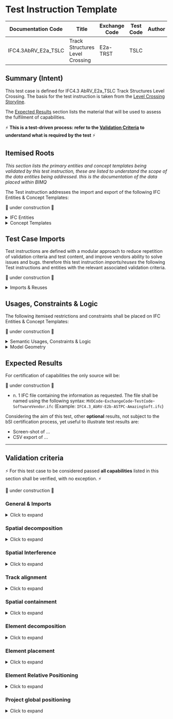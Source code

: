 # Test Instruction Template

| Documentation Code   | Title                                          | Exchange Code | Test Code | Author          | Data Owner | Version | Date       |
|----------------------|------------------------------------------------|---------------|-----------| ----------------|------------|---------|------------|
| IFC4.3AbRV_E2a_TSLC   | Track Structures Level Crossing               | E2a-TRST      | TSLC      |                 | FTIA      | 1.0     | 24.02.2022 |


## Summary (Intent)

This test case is defined for IFC4.3 AbRV_E2a_TSLC Track Structures Level Crossing. The basis for the test instruction is taken from the [Level Crossing Storyline](https://github.com/IFCRail/IFC-Rail-Unit-Test/tree/master/8_Storylines%20Test%20(SL)/SL08_Level%20Crossing).  

The [Expected Results](#Expected-Results) section lists the material that will be used to assess the fulfilment of capabilities.

:zap: **This is a test-driven process: refer to the [Validation Criteria](#Validation-Criteria) to understand what is required by the test** :zap:

## Itemised Roots
*This section lists the primary entities and concept templates being validated by this test instruction, these are listed to understand the scope of the data entities being addressed. this is the documentation of the data placed within BIMQ*

The Test instruction addresses the import and export of the following IFC Entities & Concept Templates:

:construction: under construction :construction:

<details><summary>IFC Entities</summary>

These entities represent a test-specific subset of the wider AbRV_Ex exchange and the overall AbRV MVD. **The scope of the test shall not be used as a definitive scope of the exchange, or of the entire MVD.**

- Model setup
  - *IfcProject*
  - *IfcSite*
  - *IfcRailway*
  - *IfcRoad*
  - *IfcFacilityPart/IfcRailwayPart/IfcRoadPart*
  - *IfcUnitAssignment*
  - *IfcGeometricRepresentationContext*
  - *IfcMapConversion*
  - *IfcProjectedCRS*
- Alignment (Track)
  - *IfcAlignment*
  - *IfcAlignmentHorizontal*
  - *IfcAlignmentVertical*
  - *IfcAlignmentSegment*
  - *IfcAlignmentHorizontalSegment*
  - *IfcAlignmentVerticalSegment*
  - *IfcCompositeCurve*
  - *IfcGradientCurve*
  - *IfcCurveSegment*
  - *IfcLine*
  - *IfcCircle*
  - *IfcClothoid*
- Signal assembly
  - *IfcMember*
  - *IfcSignal*
  - *IfcSign*
- Boom barrier
  - IfcDoor

- Other physical elements
  - *IfcDoor*
  - *IfcFooting*
  - *IfcRailing*
  - *IfcSensor* (axle counters)
  - *IfcDiscreteAccessory* (snow plough protection)
  - IfcJunctionBox

</details>

<details><summary>Concept Templates</summary>

These concept templates represent a test-specific subset of the wider AbRV_Ex exchange and the overall AbRV MVD, that must be correctly exported to meet the validation criteria. **The scope of the test shall not be used as a definitive scope of the exchange, or of the entire MVD.**

- *Optional Grouping*
  - *Project Units*
  - *Project Representation Context*
  - *Project Global Positioning*
  - *Spatial Composition*
  - *Spatial Decomposition*
  - *Spatial Interference*
  - *Spatial Container*
  - *Alignment Layout*
  - *Alignment Geometry Gradient*
  - *Product Linear Placement*
  - *Product Local Placement*
  - *Product Relative Positioning*
  - *Material Constituent Set*
  - *Object Typing*

</details>

## Test Case Imports
Test instructions are defined with a modular approach to reduce repetition of validation criteria and test content, and improve vendors ability to solve issues and bugs. therefore this test instruction *imports/reuses* the following Test instructions and entities with the relevant associated validation criteria.

:construction: under construction :construction:

<details><summary>Imports & Reuses</summary>

| TI Code                                  | Test Instruction Title    | Comments                     |
|------------------------------------------|---------------------------|------------------------------|
| [IFC4.3AbRV_E0_MSTP](../../E0-SCFD/MSTP) | Model Setup & Positioning | PROJ-01 imported along with RCTX-01 and associated configuration and history data |

</details>

## Usages, Constraints & Logic
The following itemised restrictions and constraints shall be placed on IFC Entities & Concept Templates:

:construction: under construction :construction:

<details><summary>Semantic Usages, Constraints & Logic</summary>
The following itemised Usages, Constraints & Logic are normative entries within the AbRV MVD and MUST be satisfied to meet the defined validation criteria.

| **ID**  | **CRITERIA**                                  | **VALUE**                           | **COMMENT** |
| ------- | --------------------------------------------- | ----------------------------------- | ----------- |
| SE_00   | Spatial structure is verified                 | See below for further specification |             |
| ALIG_00 | Alignment layout structure is verified        | See below for further specification |             |
| SITE_00 | Alignment shall always be contained in a Site | na                                  |             |
| SC_00   | Spatial Containment is verified               | See below for further specification |             |
| EC_00   | Element Composition is verified               | See below for further specification |             |
| EP_00   | Element Placement is verified                 | See below for further specification |             |
| ERP_00  | Element relative positioning verified         | See below for further specification |             |

SE_00: Spatial structure is verified

>1. The dataset shall contain one *IfcSite* instance
>2. The dataset shall contain one `IfcRailway` instance that is aggregated into the *IfcSite* according to CT Spatial Composition. 
>3. The dataset shall contain one `IfcRoad` instance that is aggregated into the *IfcSite* according to CT Spatial Composition. 
>4. The *IfcRailway* instance shall be decomposed into three *IfcFacilityPart* instances according to CT Spatial Decomposition
>   1. One `IfcFacilityPart` with `PredefinedType=IfcRailwayPartTypeEnum.TRACKSTRUCTURE`
>   2. One `IfcFacilityPart` with `PredefinedType=IfcFacilityPartCommonTypeEnum.LEVELCROSSING`
>   3. One `IfcFacilityPart` with `PredefinedType=IfcRailwayPartTypeEnum.TRACKSTRUCTURE`
>5. The `IfcRoad` instance shall be decomposed into three `IfcFacilityPart` instances according to CT Spatial Decomposition
>   1. One `IfcFacilityPart` with `PredefinedType=IfcRoadPartTypeEnum.ROADSEGMENT`
>   2. One `IfcFacilityPart` with `PredefinedType=IfcFacilityPartCommonTypeEnum.LEVELCROSSING`
>   3. One `IfcFacilityPart` with `PredefinedType=IfcRoadPartTypeEnum.ROADSEGMENT`
>6. The two facility parts representing the level crossing in the road and railway facilities shall be linked as interfering according to CT Spatial Interference

ALIG_00: Alignment layout structure is verified

> 1. Each `IfcAlignment` must nest exactly 1 `IfcAlignmentHorizontal`
> 2. Each `IfcAlignment` must nest at most 1 `IfcAlignmentVertical`
> 3. Each `IfcAlignmentHorizontal` must be nested only by 1 `IfcAlignment`
> 4. Each `IfcAlignmentVertical` must be nested only by 1 `IfcAlignment`
> 5. Each `IfcAlignment` must nest only `IfcAlignmentHorizontal`, or `IfcAlignmentVertical`
> 6. Each `IfcAlignmentHorizontal` must nest only `IfcAlignmentHorizontalSegment`
> 7. Each `IfcAlignmentVertical` must nest only `IfcAlignmentVerticalSegment`
> 8. Each `IfcAlignmentHorizontalSegment` must be nested only by 1 `IfcAlignmentHorizontal`
> 9. Each `IfcAlignmentVerticalSegment` must be nested only by 1 `IfcAlignmentVertical`

SC_00: Spatial Containment is verified

> 1. The top level signal assembly (`IfcElementAssembly/SIGNALASSEMBLY`) is contained in the `IfcRoad` facility.
> 2. The axle counters (`IfcSensor/WHEELSENSOR`) is contained in the `LEVELCROSSING` facility part belonging to the `IfcRailway` facility.
> 3. The junction boxes (`IfcJunctionBox/DATA`) is contained in the `LEVELCROSSING` facility part belonging to the `IfcRailway` facility.
> 4. The snow plough protection equipment (`IfcDiscreteAccessory/RAIL_MECHANICAL_EQUIPMENT`) is contained in the `LEVELCROSSING` facility part belonging to the `IfcRailway` facility.

EC_00: Element Composition is verified

> 1. A second level signal assembly (`IfcElementAssembly/SIGNALASSEMBLY`) is a component of the top level signal assembly.
> 2. The boom barrier (`IfcDoor/BOOM_BARRIER`) is a component of the top level signal assembly.
> 3. The footing (`IfcFooting/PAD_FOOTING`) is a component of the top level signal assembly.
> 4. The railing (`IfcRailing/GUARDRAIL`) is a component of the top level signal assembly.
> 5. The post  (`IfcMember/POST`)  is a component of the second level signal assembly.
> 6. The visual signal (`IfcSignal/VISUAL`)  is a component of the second level signal assembly.
> 7. The audio signal (`IfcSignal/AUDIO`)  is a component of the second level signal assembly.
> 8. The sign (`IfcSign/PICTORAL`)  is a component of the second level signal assembly.

EP_00: Element Placement is verified

> 1. The track alignment (`IfcAlignment`) shall have an `IfcLocalPlacement` relative to the placement of the `IfcSite`.
> 2. The top level signal assembly shall have an associated `IfcLinearPlacement` relative to the track alignment curve according to CT Product Linear Placement at the specified location.
> 3. The components of the top level signal assembly shall have an associated `IfcLocalPlacement` relative to the `IfcLinearPlacement` of the top level signal assembly at the specified locations according to CT Product Local Placement.
> 4. The axle counters (IfcSensor/WHEELSENSOR) shall have an associated `IfcLinearPlacement` relative to the track alignment curve according to CT Product Linear Placement at the specified location.
> 5. The snow plough protection (IfcDiscreteAccessory/RAIL_MECHANICAL_EQUIPMENT) shall have an associated `IfcLinearPlacement` relative to the track alignment curve according to CT Product Linear Placement at the specified location.
> 6. The junction boxes (IfcJunctionBox/DATA) shall have an associated `IfcLinearPlacement` relative to the track alignment curve according to CT Product Linear Placement at the specified location.

ERP_00: Element Relative Positioning

> 1. All elements in the dataset having an associated IfcLinearPlacement shall have a relative positioning relationship with the corresponding track alignment according to CT Product Relative Positioning.

</details>

<details><summary>Model Geometry</summary>
The Test case requires the following additional checks related to Model Geometry:



| **ID**  | **CRITERIA**                                   | **VALUE**                           | **COMMENT** |
| ------- | ---------------------------------------------- | ----------------------------------- | ----------- |
| ALIG_01 | Alignment geometric representation is verified | See below for further specification |             |


> 1. Each `IfcAlignment` shall have one Representation with RepresentationIdentifier="Axis" and RepresentationType="Curve3D" referencing 1 `IfcGradientCurve`
> 1. Each `IfcAlignmentHorizontal` shall have one Representation with RepresentationIdentifier="Axis" and RepresentationType="Curve2D" referencing 1 `IfcCompositeCurve`
> 1. Each `IfcAlignmentVertical` shall have one Representation with RepresentationIdentifier="Axis" and RepresentationType="Curve3D" referencing 1 `IfcGradientCurve` (the same instance as is referred from the owning `IfcAlignment` instance). 
> 1. Geometric representations shall correspond to the semantic definitions.

</details>

## Expected Results

For certification of capabilities the only source will be:

:construction: under construction :construction:

- n. 1 IFC file containing the information as requested. The file shall be named using the following syntax: `MVDCode`-`ExchangeCode`-`TestCode`-`SoftwareVendor`.`ifc` (Example: `IFC4.3_AbRV-E2b-ASTPC-AmazingSoft.ifc`)

Considering the aim of this test, other **optional** results, not subject to the bSI certification process, yet useful to illustrate test results are:
- Screen-shot of ...
- CSV export of ...

---

## Validation criteria
:zap: For this test case to be considered passed **all capabilities** listed in this section shall be verified, with no exception. :zap:

:construction: under construction :construction:

### General & Imports

<details><summary>Click to expand</summary>

- All the concept templates must be correctly implemented as presented in the validation criteria
- At least 1 instance of each entity listed in [Itemised Roots](#Itemised-Roots) is present in the file.


#### Imports
| **TI Code**        | **Criteria Codes** | *COMMENT**                                         |
|--------------------|--------------------|----------------------------------------------------|
| IFC4.3AbRV_E0_MSTP | ALL CRITERIA       | As outlined in the dataset [Imported Entities Table](Dataset/README.md#Imported-Entities-Table) |


#### General
| **ID**  | **CRITERIA**                                        | **VALUE**                                     | **COMMENT** |
|---------|-----------------------------------------------------|-----------------------------------------------|-------------|
| GENE_01 | All requested entities are present in the IFC model | per [Entities Table](Dataset/README.md#Entities-Table) |    |

</details>

### Spatial decomposition

<details><summary>Click to expand</summary>
> **Acceptance criteria**: For the **Spatial decomposition** capability, the validation procedure must verify that a Spatial Element of the requested type is decomposed by (via `IfcRelAggregates`) exactly a given number of Spatial Elements of the requested type, no more and no less.


| Relating Spatial Element | Relating Spatial Element Type | Minimum | Maximum | Related Spatial element | Related Spatial Element Type                | Usage type   |
| ------------------------ | ----------------------------- | ------- | ------- | ----------------------- | ------------------------------------------- | ------------ |
| IfcSite                  |                               | 1       | 1       | IfcRoad                 |                                             |              |
| IfcSite                  |                               | 1       | 1       | IfcRailway              |                                             |              |
| IfcRoad                  |                               | 2       | 2       | IfcFacilityPart         | IfcRoadPartTypeEnum.ROADSEGMENT             | LONGITUDINAL |
| IfcRoad                  |                               | 1       | 1       | IfcFacilityPart         | IfcFacilityPartCommonTypeEnum.LEVELCROSSING | LONGITUDINAL |
| IfcRailway               |                               | 2       | 2       | IfcFacilityPart         | IfcRailwayPartTypeEnum.TRACKSTRUCTURE       | LONGITUDINAL |
| IfcRailway               |                               | 2       | 2       | IfcFacilityPart         | IfcFacilityPartCommonTypeEnum.LEVELCROSSING | LONGITUDINAL |

</details>

### Spatial Interference

<details><summary>Click to expand</summary>
> **Acceptance criteria**: For the **Spatial interference** capability, the validation procedure must verify that a Spatial Element of the requested type interferes with (via `IfcRelInterferesElements`) a Spatial Element of the requested type.


| Relating Spatial Element | Relating Spatial Element Type               | Related Spatial element | Related Spatial Element Type                |
| ------------------------ | ------------------------------------------- | ----------------------- | ------------------------------------------- |
| IfcFacilityPart          | IfcFacilityPartCommonTypeEnum.LEVELCROSSING | IfcFacilityPart         | IfcFacilityPartCommonTypeEnum.LEVELCROSSING |

</details>

### Track alignment

<details><summary>Click to expand</summary>


| **ID**  | **CRITERIA**                                                 | **VALUE**                                      | **COMMENT** |
| ------- | ------------------------------------------------------------ | ---------------------------------------------- | ----------- |
| ALIG_01 | Alignments contained in file                                 | 1                                              |             |
| ALIG_02 | Components for Alignment                                     | 1 horizontal, 1 vertical                       |             |
| ALIG_03 | The horizontal (H) layout matches exactly the layout specified in the [Dataset description](./Dataset/README.md) | See [Dataset description](./Dataset/README.md) |             |
| ALIG_04 | The vertical (V) layout matches exactly the layout specified in the [Dataset description](./Dataset/README.md) | See [Dataset description](./Dataset/README.md) |             |
| ALIG_05 | The IfcAlignment shall have one Representation of type IfcProductShapeRepresentation having one Representation of type IfcShapeRepresentation having RepresentationIdentifier="Axis" and RepresentationType="Curve3D" and having one Item of type IfcGradientCurve. |                                                |             |
| ALIG_06 | The IfcAlignmentHorizontal shall have one Representation of type IfcProductShapeRepresentation having one Representation of type IfcShapeRepresentation having RepresentationIdentifier="Axis" and RepresentationType="Curve2D" and having one Item of type IfcCompositeCurve. |                                                |             |
| ALIG_07 | The IfcAlignmentVertical shall have one Representation of type IfcProductShapeRepresentation having one Representation of type IfcShapeRepresentation having RepresentationIdentifier="Axis" and RepresentationType="Curve3D" and having one Item of type IfcGradientCurve (same instance as referred to by IfcAlignment). |                                                |             |
| ALIG_06 | The IfcGradientCurve shall have the IfcCompositeCurve as BaseCurve |                                                |             |
| ALIG_07 | The IfcGradientCurve shall have Segments that exactly match the corresponding vertical segments in the IfcAlignmentVertical and in the same order |                                                |             |
| ALIG_08 | The IfcCompositeCurve shall have Segments that exactly match the corresponding horizontal segments in the IfcAlignmentHorizontal and in the same order |                                                |             |

</details>

### Spatial containment

<details><summary>Click to expand</summary>
> **Acceptance criteria**: For the **Spatial containment** capability, the validation procedure must verify that a Spatial Element of the requested type contains (via `IfcRelContainedInSpatialStructure`) exactly a given number of Elements of the requested type, no more and no less.


| Spatial Element | Spatial Element Type                 | Minimum | Maximum | Element              | Element Type              |
| --------------- | ------------------------------------ | ------- | ------- | -------------------- | ------------------------- |
| IfcSite         |                                      | 1       | 1       | IfcAlignment         |                           |
| IfcRoad         |                                      | 1       | 1       | IfcElementAssembly   | SIGNALASSEMBLY            |
| IfcFacilityPart | IfcRailwayPartTypeEnum.LEVELCROSSING | 2       | 2       | IfcSensor            | WHEELSENSOR               |
| IfcFacilityPart | IfcRailwayPartTypeEnum.LEVELCROSSING | 2       | 2       | IfcJunctionBox       | DATA                      |
| IfcFacilityPart | IfcRailwayPartTypeEnum.LEVELCROSSING | 2       | 2       | IfcDiscreteAccessory | RAIL_MECHANICAL_EQUIPMENT |

</details>

### Element decomposition

<details><summary>Click to expand</summary>
> **Acceptance criteria**: For the **Element decomposition** capability, the validation procedure must verify that an Element of the requested type is decomposed by (via `IfcRelAggregates`) exactly a given number of Elements of the requested type, no more and no less.


| Spatial Element              | Spatial Element Type | Minimum | Maximum | Element                      | Element Type   |
| ---------------------------- | -------------------- | ------- | ------- | ---------------------------- | -------------- |
| IfcElementAssembly (level 1) | SIGNALASSEMBLY       | 1       | 1       | IfcElementAssembly (level 2) | SIGNALASSEMBLY |
| IfcElementAssembly (level 1) | SIGNALASSEMBLY       | 1       | 1       | IfcDoor                      | BOOM_BARRIER   |
| IfcElementAssembly (level 1) | SIGNALASSEMBLY       | 1       | 1       | IfcFooting                   | PAD_FOOTING    |
| IfcElementAssembly (level 1) | SIGNALASSEMBLY       | 1       | 1       | IfcRailing                   | GUARDRAIL      |
| IfcElementAssembly (level 2) | SIGNALASSEMBLY       | 1       | 1       | IfcMember                    | POST           |
| IfcElementAssembly (level 2) | SIGNALASSEMBLY       | 1       | 1       | IfcSignal                    | VISUAL         |
| IfcElementAssembly (level 2) | SIGNALASSEMBLY       | 1       | 1       | IfcSignal                    | AUDIO          |
| IfcElementAssembly (level 2) | SIGNALASSEMBLY       | 1       | 1       | IfcSign                      | PICTORAL       |

</details>

### Element placement

<details><summary>Click to expand</summary>
> **Acceptance criteria**: For the **Element placement** capability, the validation procedure must verify that an Element of the requested type is placed according to the specified placement with the specified values.

| **ID** | **CRITERIA**                                  | **VALUE**                                      | **COMMENT** |
| ------ | --------------------------------------------- | ---------------------------------------------- | ----------- |
| EP_01  | Elements are placed at the specified location | See [Dataset description](./Dataset/README.md) |             |

</details>

### Element Relative Positioning

<details><summary>Click to expand</summary>
> **Acceptance criteria**: For the **Element Relative Positioning** capability, the validation procedure must verify that an Element of the requested type has a position relative to the specified positioning element via IfcRelPositions.

| **ID** | **CRITERIA**                                                 | **VALUE**                                      | **COMMENT** |
| ------ | ------------------------------------------------------------ | ---------------------------------------------- | ----------- |
| ERP_01 | Each element that is placed linearly using `IfcLinearPlacement` shall have an IfcRelPositions relationship with the corresponding `IfcAlignment` | See [Dataset description](./Dataset/README.md) |             |

</details>

### Project global positioning

<details><summary>Click to expand</summary>
> **Acceptance criteria**: For the **Project global positioning** capability, the validation procedure must verify that there is an IfcMapConversion with the given parameters associated with the IfcGeometricRepresentationContext (via `HasCoordinateOperation`). Furthermore, the IfcMapConversion shall have an association with an IfcProjectedCRS (via `HasCoordinateOperation`) with the given parameters.




| Element          | Attribute        | Value     | Comment |
| ---------------- | ---------------- | --------- | ------- |
| IfcMapConversion | Eastings         | 24525000  |         |
| IfcMapConversion | Northings        | 6876000   |         |
| IfcMapConversion | OrthogonalHeight | 0         |         |
| IfcMapConversion | XAxisAbscissa    | 1         |         |
| IfcMapConversion | XAxisOrdinate    | 0         |         |
| IfcMapConversion | Scale            | 1         |         |
| IfcProjectedCRS  | Name             | EPSG:3878 |         |
| IfcProjectedCRS  | GeodeticDatum    | EPSG:6258 |         |
| IfcProjectedCRS  | VerticalDatum    | EPSG:3900 |         |

</details>

